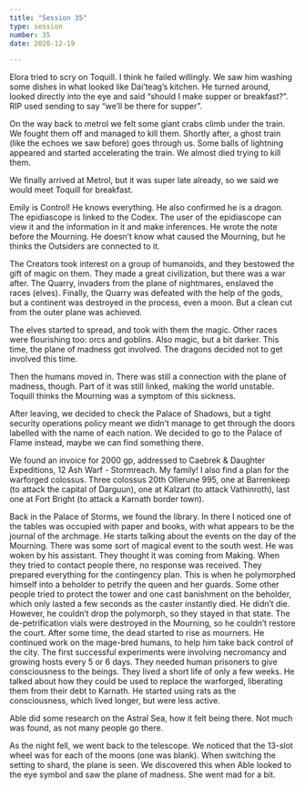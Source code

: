 ```yaml
---
title: "Session 35"
type: session
number: 35
date: 2020-12-19

---
```


Elora tried to scry on Toquill. I think he failed willingly. We saw him washing some dishes in what looked like Dai’teag’s kitchen. He turned around, looked directly into the eye and said “should I make supper or breakfast?”. RIP used sending to say “we’ll be there for supper”.

On the way back to metrol we felt some giant crabs climb under the train. We fought them off and managed to kill them. Shortly after, a ghost train (like the echoes we saw before) goes through us. Some balls of lightning appeared and started accelerating the train. We almost died trying to kill them.

We finally arrived at Metrol, but it was super late already, so we said we would meet Toquill for breakfast.

Emily is Control! He knows everything. He also confirmed he is a dragon.
The epidiascope is linked to the Codex. The user of the epidiascope can view it and the information in it and make inferences. He wrote the note before the Mourning. He doesn’t know what caused the Mourning, but he thinks the Outsiders are connected to it.

The Creators took interest on a group of humanoids, and they bestowed the gift of magic on them. They made a great civilization, but there was a war after. The Quarry, invaders from the plane of nightmares, enslaved the races (elves). Finally, the Quarry was defeated with the help of the gods, but a continent was destroyed in the process, even a moon. But a clean cut from the outer plane was achieved.

The elves started to spread, and took with them the magic. Other races were flourishing too: orcs and goblins. Also magic, but a bit darker. This time, the plane of madness got involved. The dragons decided not to get involved this time. 

Then the humans moved in. There was still a connection with the plane of madness, though. Part of it was still linked, making the world unstable. Toquill thinks the Mourning was a symptom of this sickness.

After leaving, we decided to check the Palace of Shadows, but a tight security operations policy meant we didn’t manage to get through the doors labelled with the name of each nation.
We decided to go to the Palace of Flame instead, maybe we can find something there.

We found an invoice for 2000 gp, addressed to Caebrek & Daughter Expeditions, 12 Ash Warf - Stormreach. My family! I also find a plan for the warforged colossus. Three colossus 20th Ollerune 995, one at Barrenkeep (to attack the capital of Darguun), one at Kalzart (to attack Vathinroth), last one at Fort Bright (to attack a Karnath border town).

Back in the Palace of Storms, we found the library. In there I noticed one of the tables was occupied with paper and books, with what appears to be the journal of the archmage. 
He starts talking about the events on the day of the Mourning. There was some sort of magical event to the south west. He was woken by his assistant. They thought it was coming from Making. When they tried to contact people there, no response was received. They prepared everything for the contingency plan. This is when he polymorphed himself into a beholder to petrify the queen and her guards. Some other people tried to protect the tower and one cast banishment on the beholder, which only lasted a few seconds as the caster instantly died. He didn’t die. However, he couldn’t drop the polymorph, so they stayed in that state. The de-petrification vials were destroyed in the Mourning, so he couldn’t restore the court.
After some time, the dead started to rise as mourners. He continued work on the mage-bred humans, to help him take back control of the city. The first successful experiments were involving necromancy and growing hosts every 5 or 6 days. They needed human prisoners to give consciousness to the beings. They lived a short life of only a few weeks.
He talked about how they could be used to replace the warforged, liberating them from their debt to Karnath.
He started using rats as the consciousness, which lived longer, but were less active.

Able did some research on the Astral Sea, how it felt being there. Not much was found, as not many people go there.

As the night fell, we went back to the telescope. We noticed that the 13-slot wheel was for each of the moons (one was blank). When switching the setting to shard, the plane is seen. We discovered this when Able looked to the eye symbol and saw the plane of madness. She went mad for a bit.
